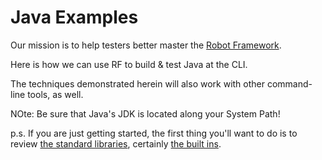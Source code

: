 # Java Examples
Our mission is to help testers better master the [Robot Framework](https://robotframework.org).

Here is how we can use RF to build & test Java at the CLI.

The techniques demonstrated herein will also work with other command-line tools, as well.

NOte: Be sure that Java's JDK is located along your System Path!

p.s. If you are just getting started, the first thing you'll want to do is to review [the standard libraries](https://robotframework.org/robotframework/), certainly [the built ins](https://robotframework.org/robotframework/latest/libraries/BuiltIn.html). 
